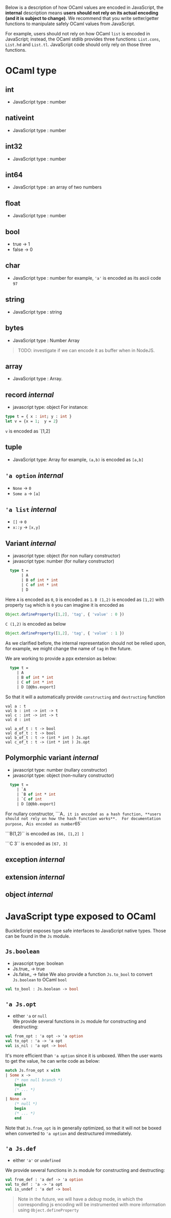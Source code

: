 
Below is a description of how OCaml values are encoded in JavaScript, 
the **internal** description means **users should not rely on its actual
encoding (and it is subject to change)**. We recommend that you write setter/getter functions 
to manipulate safely OCaml values from JavaScript. 

For example, users should not rely on how OCaml `list` is encoded in JavaScript; instead,
the OCaml stdlib provides three functions: `List.cons`, `List.hd` and `List.tl`. JavaScript
code should only rely on those three functions.

# OCaml type

## int
  - JavaScript type : number
  
## nativeint
  - JavaScript type : number

## int32
  - JavaScript type : number

## int64
  - JavaScript type : an array of two numbers
   
## float
  - JavaScript type : number
    
## bool
  - true  -> 1 
  - false -> 0
  
## char
  - JavaScript type : number
  for example, `'a'` is encoded as its ascii code `97`

## string
  - JavaScript type : string
        
## bytes         
  - JavaScript type : Number Array 
    
> TODO: investigate if we can encode it as buffer when in NodeJS.
    
## array         
  - JavaScript type : Array. 

## record *internal*
  - javascript type: object
  For instance:
  ```ocaml
  type t = { x : int; y : int }
  let v = {x = 1;  y = 2}
  ```
  `v` is encoded as `[1,2]

## tuple
  - JavaScript type: Array
  for example, `(a,b)` is encoded as `[a,b]`

## `'a option` *internal*
  - `None` ->  `0`
  - `Some a` -> `[a]`
 
## `'a list` *internal*
  - `[]` -> `0`
  - `x::y` -> `[x,y]`
    


## Variant *internal*
  - javascript type: object (for non nullary constructor)
  - javascript type: number (for nullary constructor)
  ```ocaml
    type t = 
         | A
         | B of int * int 
         | C of int * int 
         | D
  ```
  
   Here `A` is encoded as `0`, `D` is encoded as `1`.
   `B (1,2)` is encoded as `[1,2]` with property `tag` which is `0`
   you can imagine it is encoded as
   
   ```js
   Object.defineProperty([1,2], 'tag', { 'value' : 0 })
   ``` 

   `C (1,2)` is encoded as below
   
   ```js
   Object.defineProperty([1,2], 'tag', { 'value' : 1 })
   ```
   
   As we clarified before, the internal representation should not be relied upon, for example, 
   we might change the name of `tag` in the future.
   
   We are working to provide a ppx extension as below:
   
   ```ocaml
     type t = 
        | A
        | B of int * int 
        | C of int * int 
        | D [@@bs.export]
   ```
   So that it will a automatically provide `constructing` and `destructing` function
   
   ```
   val a : t 
   val b : int -> int -> t 
   val c : int -> int -> t 
   val d : int 
   
   val a_of_t : t -> bool
   val d_of_t : t -> bool   
   val b_of_t : t -> (int * int ) Js.opt
   val c_of_t : t -> (int * int ) Js.opt
   ```

## Polymorphic variant *internal*
   - javascript type: number (nullary constructor) 
   - javascript type: object (non-nullary constructor)
   
   ```ocaml
     type t = 
        | `A
        | `B of int * int 
        | `C of int
        | D [@@bb.export]
   ```
   For nullary constructor, ```A``, it is encoded as a hash function, **users should not rely
   on how the hash function works**. 
   For documentation purpose, ``A` is encoded as number `65`
   
   ```B(1,2)`` is encoded as `[66, [1,2] ]`
   
   ```C 3`` is encoded as `[67, 3]`

## exception *internal*

## extension *internal*

## object *internal*


# JavaScript type exposed to OCaml

BuckleScript exposes type safe interfaces to JavaScript native types. Those can be found in the `Js` module. 

## `Js.boolean` 
  - javascript type: boolean   
  - Js.true_ -> true
  - Js.false_ -> false
  We also provide a function `Js.to_bool` to convert `Js.boolean` to OCaml `bool`
  
  ```ocaml
  val to_bool : Js.boolean -> bool 
  ```
  
## `'a Js.opt` 
  - either `'a` or `null`  
  We provide several functions in `Js` module for constructing and destructing:  
  
  ```ocaml
  val from_opt : 'a opt -> 'a option
  val to_opt : 'a -> 'a opt
  val is_nil : 'a opt -> bool
  ```
  It's more efficient than `'a option` since it is unboxed. When the user 
  wants to get the value, he can write code as below:
  
  ```ocaml
  match Js.from_opt x with
  | Some x -> 
      (* non null branch *)
      begin
      (* ... *) 
      end
  | None ->
      (* null *)
      begin
      (* ... *) 
      end
  ```
  Note that `Js.from_opt` is in generally optimized, so that it will 
  not be boxed when converted to `'a option` and destructured immediately.
  
## `'a Js.def` 
  - either `'a'` or `undefined`
    
  We provide several functions in `Js` module for constructing and destructing:  
 
  ```ocaml
  val from_def : 'a def -> 'a option
  val to_def : 'a -> 'a opt
  val is_undef : 'a def -> bool 
  ```  

>Note in the future, we will have a *debug* mode, in which the 
corresponding js encoding will be instrumented with more information using `Object.defineProperty`
